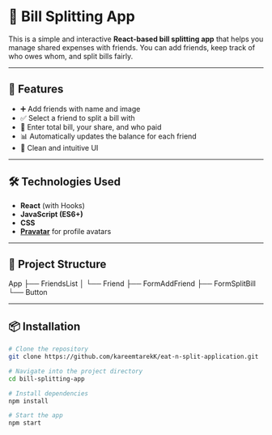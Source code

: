 # 👥 Bill Splitting App

This is a simple and interactive **React-based bill splitting app** that helps you manage shared expenses with friends. You can add friends, keep track of who owes whom, and split bills fairly.

---


## 🚀 Features

- ➕ Add friends with name and image
- ✅ Select a friend to split a bill with
- 🧮 Enter total bill, your share, and who paid
- 📊 Automatically updates the balance for each friend
- 🎨 Clean and intuitive UI

---

## 🛠️ Technologies Used

- **React** (with Hooks)
- **JavaScript (ES6+)**
- **CSS**
- **[Pravatar](https://pravatar.cc/)** for profile avatars

---
## 📂 Project Structure

App
├── FriendsList
│ └── Friend
├── FormAddFriend
├── FormSplitBill
└── Button

---

## 📦 Installation

```bash
# Clone the repository
git clone https://github.com/kareemtarekK/eat-n-split-application.git

# Navigate into the project directory
cd bill-splitting-app

# Install dependencies
npm install

# Start the app
npm start

